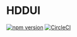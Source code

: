 # HDDUI
[![npm version](https://badge.fury.io/js/hdd-ui888.svg)](https://badge.fury.io/js/hdd-ui888)
[![CircleCI](https://circleci.com/gh/zhengbigbig/react-gulu.svg?style=svg)](https://circleci.com/gh/zhengbigbig/react-gulu)
